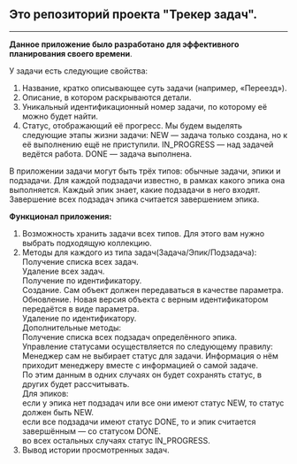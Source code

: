 ## Это репозиторий проекта "Трекер задач".

---
**Данное приложение было разработано для эффективного планирования своего времени**.

У задачи есть следующие свойства:
1. Название, кратко описывающее суть задачи (например, «Переезд»).
2. Описание, в котором раскрываются детали.
3. Уникальный идентификационный номер задачи, по которому её можно будет найти.
4. Статус, отображающий её прогресс. Мы будем выделять следующие этапы жизни задачи:
      NEW — задача только создана, но к её выполнению ещё не приступили.
      IN_PROGRESS — над задачей ведётся работа.
      DONE — задача выполнена.

В приложении задачи могут быть трёх типов: обычные задачи, эпики и подзадачи. 
Для каждой подзадачи известно, в рамках какого эпика она выполняется.
Каждый эпик знает, какие подзадачи в него входят.
Завершение всех подзадач эпика считается завершением эпика.

**Функционал приложения:**

1. Возможность хранить задачи всех типов. Для этого вам нужно выбрать подходящую коллекцию.  
2. Методы для каждого из типа задач(Задача/Эпик/Подзадача):  
   Получение списка всех задач.  
   Удаление всех задач.  
   Получение по идентификатору.  
   Создание. Сам объект должен передаваться в качестве параметра.  
   Обновление. Новая версия объекта с верным идентификатором передаётся в виде параметра.  
   Удаление по идентификатору.    
Дополнительные методы:    
   Получение списка всех подзадач определённого эпика.  
   Управление статусами осуществляется по следующему правилу:  
   Менеджер сам не выбирает статус для задачи. Информация о нём приходит менеджеру вместе с информацией о самой задаче.   
   По этим данным в одних случаях он будет сохранять статус, в других будет рассчитывать.  
Для эпиков:  
   если у эпика нет подзадач или все они имеют статус NEW, то статус должен быть NEW.  
   если все подзадачи имеют статус DONE, то и эпик считается завершённым — со статусом DONE.  
   во всех остальных случаях статус IN_PROGRESS.  
4. Вывод истории просмотренных задач.  
